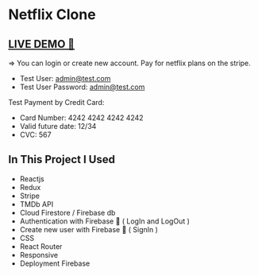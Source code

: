 # Netflix Clone


## <a href="https://netflix-clone-f1081.web.app/" target="_blank">LIVE DEMO 🔴</a>

=> You can login or create new account. Pay for netflix plans on the stripe.
- Test User: admin@test.com
- Test User Password: admin@test.com

Test Payment by Credit Card:
- Card Number: 4242 4242 4242 4242
- Valid future date: 12/34
- CVC: 567

## In This Project I Used

- Reactjs
- Redux
- Stripe
- TMDb API
- Cloud Firestore / Firebase db
- Authentication with Firebase 🔑 ( LogIn and LogOut )
- Create new user with Firebase 🔑 ( SignIn )
- CSS
- React Router
- Responsive
- Deployment Firebase 

